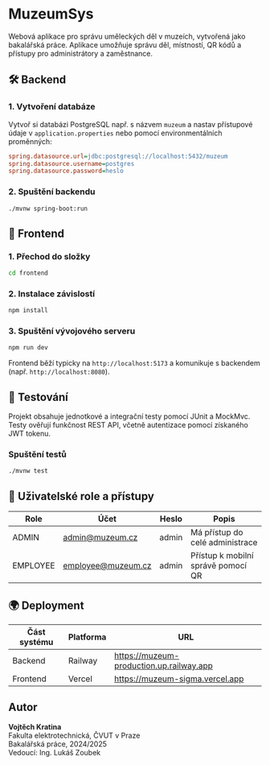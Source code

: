 # MuzeumSys

Webová aplikace pro správu uměleckých děl v muzeích, vytvořená jako bakalářská práce. Aplikace umožňuje správu děl, místností, QR kódů a přístupy pro administrátory a zaměstnance.

## 🛠 Backend

### 1. Vytvoření databáze

Vytvoř si databázi PostgreSQL např. s názvem `muzeum` a nastav přístupové údaje v `application.properties` nebo pomocí environmentálních proměnných:

```ini
spring.datasource.url=jdbc:postgresql://localhost:5432/muzeum
spring.datasource.username=postgres
spring.datasource.password=heslo
```

### 2. Spuštění backendu

```bash
./mvnw spring-boot:run
```

## 🎨 Frontend

### 1. Přechod do složky

```bash
cd frontend
```

### 2. Instalace závislostí

```bash
npm install
```

### 3. Spuštění vývojového serveru

```bash
npm run dev
```

Frontend běží typicky na `http://localhost:5173` a komunikuje s backendem (např. `http://localhost:8080`).

## 🧪 Testování

Projekt obsahuje jednotkové a integrační testy pomocí JUnit a MockMvc. Testy ověřují funkčnost REST API, včetně autentizace pomocí získaného JWT tokenu.

### Spuštění testů

```bash
./mvnw test
```

## 👥 Uživatelské role a přístupy

| Role     | Účet                 | Heslo | Popis                                     |
|----------|----------------------|-------|--------------------------------------------|
| ADMIN    | admin@muzeum.cz      | admin | Má přístup do celé administrace            |
| EMPLOYEE | employee@muzeum.cz   | admin | Přístup k mobilní správě pomocí QR         |

## 🌍 Deployment

| Část systému | Platforma | URL                                         |
|--------------|-----------|---------------------------------------------|
| Backend      | Railway   | https://muzeum-production.up.railway.app   |
| Frontend     | Vercel    | https://muzeum-sigma.vercel.app            |

## Autor

**Vojtěch Kratina**  
Fakulta elektrotechnická, ČVUT v Praze  
Bakalářská práce, 2024/2025  
Vedoucí: Ing. Lukáš Zoubek
